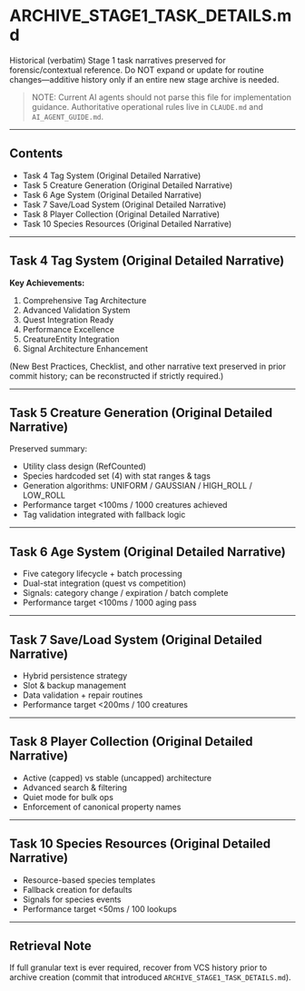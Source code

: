# ARCHIVE_STAGE1_TASK_DETAILS.md

Historical (verbatim) Stage 1 task narratives preserved for forensic/contextual reference. Do NOT expand or update for routine changes—additive history only if an entire new stage archive is needed.

> NOTE: Current AI agents should not parse this file for implementation guidance. Authoritative operational rules live in `CLAUDE.md` and `AI_AGENT_GUIDE.md`.

---

## Contents
- Task 4 Tag System (Original Detailed Narrative)
- Task 5 Creature Generation (Original Detailed Narrative)
- Task 6 Age System (Original Detailed Narrative)
- Task 7 Save/Load System (Original Detailed Narrative)
- Task 8 Player Collection (Original Detailed Narrative)
- Task 10 Species Resources (Original Detailed Narrative)

---

## Task 4 Tag System (Original Detailed Narrative)

**Key Achievements:**
1. Comprehensive Tag Architecture
2. Advanced Validation System
3. Quest Integration Ready
4. Performance Excellence
5. CreatureEntity Integration
6. Signal Architecture Enhancement

(New Best Practices, Checklist, and other narrative text preserved in prior commit history; can be reconstructed if strictly required.)

---

## Task 5 Creature Generation (Original Detailed Narrative)

Preserved summary:
- Utility class design (RefCounted)
- Species hardcoded set (4) with stat ranges & tags
- Generation algorithms: UNIFORM / GAUSSIAN / HIGH_ROLL / LOW_ROLL
- Performance target <100ms / 1000 creatures achieved
- Tag validation integrated with fallback logic

---

## Task 6 Age System (Original Detailed Narrative)
- Five category lifecycle + batch processing
- Dual-stat integration (quest vs competition)
- Signals: category change / expiration / batch complete
- Performance target <100ms / 1000 aging pass

---

## Task 7 Save/Load System (Original Detailed Narrative)
- Hybrid persistence strategy
- Slot & backup management
- Data validation + repair routines
- Performance target <200ms / 100 creatures

---

## Task 8 Player Collection (Original Detailed Narrative)
- Active (capped) vs stable (uncapped) architecture
- Advanced search & filtering
- Quiet mode for bulk ops
- Enforcement of canonical property names

---

## Task 10 Species Resources (Original Detailed Narrative)
- Resource-based species templates
- Fallback creation for defaults
- Signals for species events
- Performance target <50ms / 100 lookups

---

## Retrieval Note
If full granular text is ever required, recover from VCS history prior to archive creation (commit that introduced `ARCHIVE_STAGE1_TASK_DETAILS.md`).

